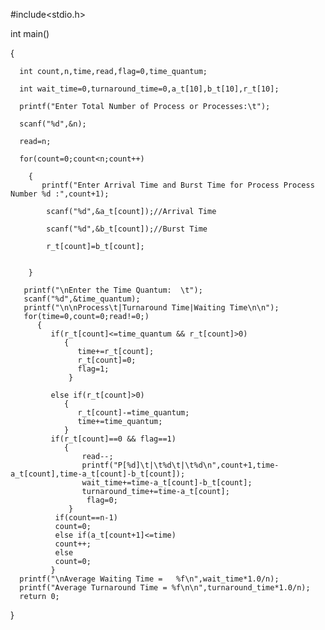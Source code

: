 #include<stdio.h>

int main()

{

      int count,n,time,read,flag=0,time_quantum;
      
      int wait_time=0,turnaround_time=0,a_t[10],b_t[10],r_t[10];
      
      printf("Enter Total Number of Process or Processes:\t");
      
      scanf("%d",&n);
      
      read=n;
      
      for(count=0;count<n;count++)
      
        {
           printf("Enter Arrival Time and Burst Time for Process Process Number %d :",count+1);
           
            scanf("%d",&a_t[count]);//Arrival Time
            
            scanf("%d",&b_t[count]);//Burst Time
            
            r_t[count]=b_t[count];
            
            
        }

       printf("\nEnter the Time Quantum:  \t");
       scanf("%d",&time_quantum);
       printf("\n\nProcess\t|Turnaround Time|Waiting Time\n\n");
       for(time=0,count=0;read!=0;)
          {
             if(r_t[count]<=time_quantum && r_t[count]>0)
                {
                   time+=r_t[count];
                   r_t[count]=0;
                   flag=1;
                 }

             else if(r_t[count]>0)
                {
                   r_t[count]-=time_quantum;
                   time+=time_quantum;
                }
             if(r_t[count]==0 && flag==1)
                {
                    read--;
                    printf("P[%d]\t|\t%d\t|\t%d\n",count+1,time-a_t[count],time-a_t[count]-b_t[count]);
                    wait_time+=time-a_t[count]-b_t[count];
                    turnaround_time+=time-a_t[count];
                     flag=0;
                 }
              if(count==n-1)
              count=0;
              else if(a_t[count+1]<=time)
              count++;
              else
              count=0;
             }
      printf("\nAverage Waiting Time =   %f\n",wait_time*1.0/n);
      printf("Average Turnaround Time = %f\n\n",turnaround_time*1.0/n);
      return 0;

}
